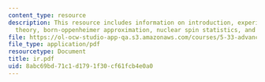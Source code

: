 ```yaml
---
content_type: resource
description: This resource includes information on introduction, experimental procedure,
  theory, born-oppenheimer approximation, nuclear spin statistics, and analysis.
file: https://ol-ocw-studio-app-qa.s3.amazonaws.com/courses/5-33-advanced-chemical-experimentation-and-instrumentation-fall-2007/8abc69bd71c1d1791f30cf61fcb4e0a0_ir.pdf
file_type: application/pdf
resourcetype: Document
title: ir.pdf
uid: 8abc69bd-71c1-d179-1f30-cf61fcb4e0a0
---
```

